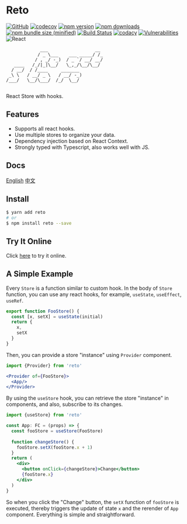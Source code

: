 # Reto

[![GitHub](https://img.shields.io/github/license/awmleer/reto.svg?logo=github)](https://github.com/awmleer/reto)
[![codecov](https://img.shields.io/codecov/c/github/awmleer/reto/master?logo=codecov)](https://codecov.io/gh/awmleer/reto)
[![npm version](https://img.shields.io/npm/v/reto.svg?logo=npm)](https://www.npmjs.com/package/reto)
[![npm downloads](https://img.shields.io/npm/dw/reto.svg?logo=npm)](https://www.npmjs.com/package/reto)
[![npm bundle size (minified)](https://img.shields.io/bundlephobia/min/reto.svg?logo=javascript)](https://www.npmjs.com/package/reto)
[![Build Status](https://img.shields.io/travis/awmleer/reto/master?logo=travis-ci)](https://travis-ci.org/awmleer/reto)
[![codacy](https://img.shields.io/codacy/grade/2d15789ec7b1424092ed472f449a0a70?logo=codacy)](https://app.codacy.com/app/awmleer/reto)
[![Vulnerabilities](https://img.shields.io/snyk/vulnerabilities/npm/reto?logo=snyk)](https://app.snyk.io/test/github/awmleer/reto?targetFile=package.json)
![React](https://img.shields.io/npm/dependency-version/reto/peer/react?logo=react)

```
             ___                  __ 
            / _ \___    ___ _____/ /_
           / , _/ -_)  / _ `/ __/ __/
   ____   /_/|_|\__/   \_,_/\__/\__/ 
  / __/  / /____     _______         
 _\ \   / __/ _ \   / __/ -_)        
/___/   \__/\___/  /_/  \__/         
                                     
```

React Store with hooks.

## Features

- Supports all react hooks.
- Use multiple stores to organize your data.
- Dependency injection based on React Context.
- Strongly typed with Typescript, also works well with JS.

## Docs

[English](https://awmleer.github.io/reto/#/) [中文](https://awmleer.github.io/reto/#/zh-cn/)

## Install

```bash
$ yarn add reto
# or
$ npm install reto --save
```

## Try It Online

Click [here](https://stackblitz.com/edit/reto-demo) to try it online.

## A Simple Example

Every `Store` is a function similar to custom hook. In the body of `Store` function, you can use any react hooks, for example, `useState`, `useEffect`, `useRef`.

```jsx
export function FooStore() {
  const [x, setX] = useState(initial)
  return {
    x,
    setX
  }
}
```

Then, you can provide a store "instance" using `Provider` component.

```jsx
import {Provider} from 'reto'

<Provider of={FooStore}>
  <App/>
</Provider>
```

By using the `useStore` hook, you can retrieve the store "instance" in components, and also, subscribe to its changes. 

```jsx
import {useStore} from 'reto'

const App: FC = (props) => {
  const fooStore = useStore(FooStore)
  
  function changeStore() {
    fooStore.setX(fooStore.x + 1)
  }
  return (
    <div>
      <button onClick={changeStore}>Change</button>
      {fooStore.x}
    </div>
  )
}
```

So when you click the "Change" button, the `setX` function of `fooStore` is executed, thereby triggers the update of state `x` and the rerender of `App` component. Everything is simple and straightforward.
